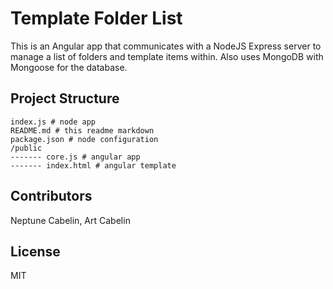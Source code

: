 # Template Folder List

This is an Angular app that communicates with a NodeJS Express server to manage a list of folders and template items within.
Also uses MongoDB with Mongoose for the database.

## Project Structure

```
index.js # node app
README.md # this readme markdown
package.json # node configuration
/public
------- core.js # angular app
------- index.html # angular template
```
## Contributors

Neptune Cabelin, Art Cabelin

## License

MIT
